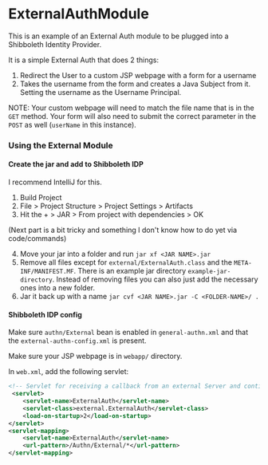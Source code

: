 # ExternalAuthModule

This is an example of an External Auth module to be plugged into a Shibboleth Identity Provider. 

It is a simple External Auth that does 2 things:

1) Redirect the User to a custom JSP webpage with a form for a username
2) Takes the username from the form and creates a Java Subject from it. Setting the username as the
Username Principal.
   
NOTE: Your custom webpage will need to match the file name that is in the `GET` method. Your form will also need
to submit the correct parameter in the `POST` as well (`userName` in this instance).




### Using the External Module

#### Create the jar and add to Shibboleth IDP

I recommend IntelliJ for this. 

1. Build Project
2. File > Project Structure > Project Settings > Artifacts
3. Hit the + > JAR > From project with dependencies > OK

(Next part is a bit tricky and something I don't know how to do yet via code/commands)

4. Move your jar into a folder and run `jar xf <JAR NAME>.jar`
5. Remove all files except for `external/ExternalAuth.class` and the `META-INF/MANIFEST.MF`.
There is an example jar directory `example-jar-directory`. Instead of removing files you can also just add
   the necessary ones into a new folder.
6. Jar it back up with a name `jar cvf <JAR NAME>.jar -C <FOLDER-NAME>/ .`


#### Shibboleth IDP config

Make sure `authn/External` bean is enabled in `general-authn.xml` and that the `external-authn-config.xml`
is present.

Make sure your JSP webpage is in `webapp/` directory.

In `web.xml`, add the following servlet:

```xml
<!-- Servlet for receiving a callback from an external Server and continues the IdP login flow -->
 <servlet>
    <servlet-name>ExternalAuth</servlet-name>
    <servlet-class>external.ExternalAuth</servlet-class>
    <load-on-startup>2</load-on-startup>
</servlet>
<servlet-mapping>
    <servlet-name>ExternalAuth</servlet-name>
    <url-pattern>/Authn/External/*</url-pattern>
</servlet-mapping>
```


